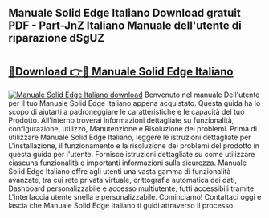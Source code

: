## Manuale Solid Edge Italiano Download gratuit PDF - Part-JnZ Italiano Manuale dell'utente di riparazione dSgUZ

# <h2><a href="http://dfb4vl.blite.top/?on=Manuale+Solid+Edge+Italiano">🔗Download 👉🔴 Manuale Solid Edge Italiano</a></h2>

[![Manuale Solid Edge Italiano download](https://i.imgur.com/lujVjoI.png)](http://dfb4vl.blite.top/?on=Manuale+Solid+Edge+Italiano)
Benvenuto nel manuale Dell'utente per il tuo Manuale Solid Edge Italiano appena acquistato. Questa guida ha lo scopo di aiutarti a padroneggiare le caratteristiche e le capacità del tuo Prodotto. All'interno troverai informazioni dettagliate su funzionalità, configurazione, utilizzo, Manutenzione e Risoluzione dei problemi. Prima di utilizzare Manuale Solid Edge Italiano, leggere le istruzioni dettagliate per L'installazione, il funzionamento e la risoluzione dei problemi del prodotto in questa guida per l'utente. Fornisce istruzioni dettagliate su come utilizzare ciascuna funzionalità e importanti informazioni sulla sicurezza. Manuale Solid Edge Italiano offre agli utenti una vasta gamma di funzionalità avanzate, tra cui rete privata virtuale, crittografia automatica dei dati, Dashboard personalizzabile e accesso multiutente, tutti accessibili tramite L'interfaccia utente snella e personalizzabile. Cominciamo! Contattaci oggi e lascia che Manuale Solid Edge Italiano ti guidi attraverso il processo.
